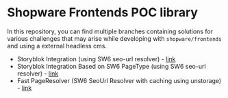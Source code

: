 # Shopware Frontends POC library

In this repository, you can find multiple branches containing solutions for various challenges that may arise while developing with `shopware/frontends` and using a external headless cms.

* Storyblok Integration (using SW6 seo-url resolver) - [link](https://github.com/meeshoogendoorn/shopware-frontends-headless-cms-integration/tree/storyblok-integration)
* Storyblok Integration Based on SW6 PageType (using SW6 seo-url resolver) - [link](https://github.com/meeshoogendoorn/shopware-frontends-headless-cms-integration/tree/storyblok-integration-based-on-shopware-6-page-type)
* Fast PageResolver (SW6 SeoUrl Resolver with caching using unstorage) - [link](https://github.com/meeshoogendoorn/shopware-frontends-headless-cms-integration/tree/advanced-seo-url-caching)